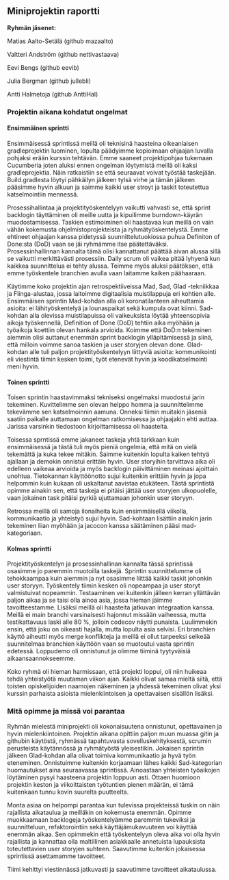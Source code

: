 ## Miniprojektin raportti

**Ryhmän jäsenet:**


Matias Aalto-Setälä (github mazaalto)

Valtteri Andström (github nettivastaava)

Eevi Bengs (github eevib)

Julia Bergman (github jullebli) 

Antti Halmetoja (github AnttiHal)



### Projektin aikana kohdatut ongelmat

#### Ensimmäinen sprintti

Ensimmäisessä sprintissä meillä oli teknisinä haasteina oikeanlaisen gradleprojektin luominen, lopulta päädyimme kopioimaan ohjaajan luvalla pohjaksi erään kurssin tehtävän. Emme saaneet projektipohjaa tukemaan Cucumberia joten aluksi ennen ongelman löytymistä meillä oli kaksi gradleprojektia. Näin ratkaistiin se että seuraavat voivat työstää taskejään. Build.gradlesta löytyi pähkäilyn jälkeen tylsä virhe ja tämän jälkeen pääsimme hyvin alkuun ja saimme kaikki user stroyt ja taskit toteutettua katselmointiin mennessä.

Prosessihallintaa ja projektityöskentelyyn vaikutti vahvasti se, että sprint backlogin täyttäminen oli meille uutta ja kipuilimme burndown-käyrän muodostamisessa. Taskien estimoiminen oli haastavaa kun meillä on vain vähän kokemusta ohjelmistoprojekteista ja ryhmätyöskentelystä. Emme ehtineet ohjaajan kanssa pidetyssä suunnittelutuokiossa puhua Definiton of Done:sta (DoD) vaan se jäi ryhmämme itse päätettäväksi. Prosessinhallinnan kannalta tämä olisi kannattanut päättää aivan alussa sillä se vaikutti merkittävästi prosessiin. Daily scrum oli vaikea pitää lyhyenä kun kaikkea suunnittelua ei tehty alussa. Teimme myös aluksi päätöksen, että emme työskentele branchien avulla vaan laitamme kaiken päähaaraan.

Käytimme koko projektin ajan retrospektiiveissa Mad, Sad, Glad -tekniikkaa ja Flinga-alustaa, jossa laitoimme digitaalisia muistilappuja eri kohtien alle. Ensimmäisen sprintin Mad-kohdan alla oli koronatilanteen aiheuttamia asioita: ei lähityöskentelyä ja lounaspaikat sekä kumpula ovat kiinni. Sad-kohdan alla olevissa muistilapuissa oli vaikeuksista löytää yhteensopivia aikoja työskennellä, Definition of Done (DoD) tehtiin aika myöhään ja työaikoja koettiin olevan hankala arvioida. Koimme että DoD:n tekeminen aiemmin olisi auttanut enemmän sprint backlogin ylläpitämisessä ja siinä, että milloin voimme sanoa taskien ja user storyjen olevan done. Glad-kohdan alle tuli paljon projektityöskentelyyn liittyviä asioita: kommunikointi eli viestintä tiimin kesken toimi, työt etenevät hyvin ja koodikatselmointi meni hyvin.

#### Toinen sprintti

Toisen sprintin haastavimmaksi tekniseksi ongelmaksi muodostui jarin tekeminen. Kuvittelimme sen olevan helppo homma ja suunnittelimme tekevämme sen katselmoinnin aamuna. Onneksi tiimin muitakin jäseniä saatiin paikalle auttamaan ongelman ratkomisessa ja ohjaajakin ehti auttaa. Jarissa varsinkin tiedostoon kirjoittamisessa oli haasteita.

Toisessa sprntissä emme jakaneet taskeja yhtä tarkkaan kuin ensimmäisessä ja tästä tuli myös pieniä ongelmia, että mitä on vielä tekemättä ja kuka tekee mitäkin. Saimme kuitenkin lopulta kaiken tehtyä ajallaan ja demokin onnistui erittäin hyvin. User storyihin tarvittava aika oli edelleen vaikeaa arvioida ja myös backlogin päivittäminen meinasi ajoittain unohtua. Tietokannan käyttöönotto sujui kuitenkin erittäin hyvin ja jopa helpommin kuin kukaan oli uskaltanut aavistaa etukäteen. Tästä sprintistä opimme ainakin sen, että taskeja ei pitäisi jättää user storyjen ulkopuolelle, vaan jokainen task pitäisi pyrkiä ujuttamaan johonkin user storyyn. 

Retrossa meillä oli samoja ilonaiheita kuin ensimmäisellä viikolla, kommunikaatio ja yhteistyö sujui hyvin. Sad-kohtaan lisättiin ainakin jarin tekeminen liian myöhään ja jacocon kanssa säätäminen pääsi mad-kategoriaan. 

#### Kolmas sprintti

Projektityöskentelyn ja prosessinhallinan kannalta tässä sprintissä osasimme jo paremmin muotoilla taskejä. Sprintin suunnittelumme oli tehokkaampaa kuin aiemmin ja nyt osasimme liittää kaikki taskit johonkin user storyyn. Työskentely tiimin kesken oli nopeampaa ja user storyt valmistuivat nopeammin. Testaaminen vei kuitenkin jälleen kerran yllättävän paljon aikaa ja se taisi olla ainoa asia, jossa hieman jäimme tavoitteestamme. Lisäksi meillä oli haasteita jatkuvan integraation kanssa. Meillä ei main branchi varsinaisesti hajonnut missään vaiheessa, mutta testikattavuus laski alle 80 %, jolloin codecov näytti punaista. Luulimmekin ensin, että joku on oikeasti hajalla, mutta lopulta asia selvisi. Eri branchien käyttö aiheutti myös merge konflikteja ja meillä ei ollut tarpeeksi selkeää suunnitelmaa branchien käyttöön vaan se muotoutui vasta sprintin edetessä. Loppudemo oli onnistunut ja olimme tiiminä tyytyväisiä aikaansaannokseemme. 

Koko ryhmä oli hieman harmissaan, että projekti loppui, oli niin huikeaa tehdä yhteistyötä muutaman viikon ajan. Kaikki olivat samaa mieltä siitä, että toisten opiskelijoiden naamojen näkeminen ja yhdessä tekeminen olivat yksi kurssin parhaista asioista mielenkiintoisen ja opettavaisen sisällön lisäksi. 

### Mitä opimme ja missä voi parantaa

Ryhmän mielestä miniprojekti oli kokonaisuutena onnistunut, opettavainen ja hyvin mielenkiintoinen. Projektin aikana opittiin paljon muun muassa gitin ja githubin käytöstä, ryhmässä tapahtuvasta sovelluskehityksestä, scrumin perusteista käytännössä ja ryhmätyöstä yleisestikin. Jokaisen sprintin jälkeen Glad-kohdan alla olivat toimiva kommunikaatio ja hyvä työn eteneminen. Onnistuimme kuitenkin korjaamaan lähes kaikki Sad-kategorian huomautukset aina seuraavassa sprintissä. Ainoastaan yhteisten työaikojen löytäminen pysyi haasteena projektin loppuun asti. Ottaen huomioon projektin keston ja viikoittaisten työtuntien pienen määrän, ei tämä kuitenkaan tunnu kovin suurelta puutteelta. 

Monta asiaa on helpompi parantaa kun tulevissa projekteissä tuskin on näin rajallista aikataulua ja meilläkin on kokemusta enemmän. Opimme muokkaamaan backlogeja työskentelyämme paremmin tukeviksi ja suunnitteluun, refaktorointiin sekä käyttäjämukavuuteen voi käyttää enemmän aikaa. Sen opimmekin että työskentelyyn oleva aika voi olla hyvin rajallista ja kannattaa olla maltillinen asiakkaalle annetuista lupauksista toteutettavien user storyjen suhteen. Saavutimme kuitenkin jokaisessa sprintissä asettamamme tavoitteet.

Tiimi kehittyi viestinnässä jatkuvasti ja saavutimme tavoitteet aikataulussa.

